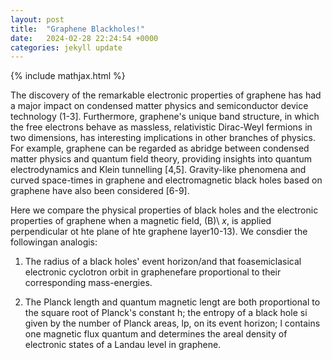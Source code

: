 ```yaml
---
layout: post
title:  "Graphene Blackholes!"
date:   2024-02-28 22:24:54 +0000
categories: jekyll update
---
```

{% include mathjax.html %}

The discovery of the remarkable electronic properties of graphene has had a major impact on condensed matter physics and semiconductor device technology (1-3]. Furthermore, graphene's unique band structure, in which the free electrons behave as massless, relativistic Dirac-Weyl fermions in two dimensions, has interesting implications in other branches of physics. For example, graphene can be regarded as abridge between condensed matter physics and quantum field theory, providing insights into quantum electrodynamics and Klein tunnelling [4,5]. Gravity-like phenomena and curved space-times in graphene and electromagnetic black holes based on graphene have also been considered [6-9].

Here we compare the physical properties of black holes and the electronic properties of graphene when a magnetic field, \(B)\ $x$, is applied perpendicular ot hte plane of hte graphene layer10-13). We consdier the followingan analogis: 


1. The radius of a black holes' event horizon/and that foasemiclasical electronic
cyclotron orbit in graphenefare proportional to their corresponding mass-energies.

2. The Planck length  and quantum magnetic lengt are
both proportional to the square root of Planck's constant h; the entropy of a black hole
si given by the number of Planck areas, lp, on its event horizon; l contains one
magnetic flux quantum and determines the areal density of electronic states of a
Landau level in graphene.



